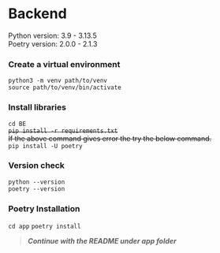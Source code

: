 # Backend
Python version: 3.9 - 3.13.5  
Poetry version: 2.0.0 - 2.1.3  

### Create a virtual environment
`python3 -m venv path/to/venv`\
`source path/to/venv/bin/activate`

### Install libraries
`cd BE`\
~~`pip install -r requirements.txt`~~\
~~If the above command gives error the try the below command.~~\
`pip install -U poetry`

### Version check
`python --version`\
`poetry --version`

### Poetry Installation
`cd app`
`poetry install`

> ___Continue with the README under app folder___